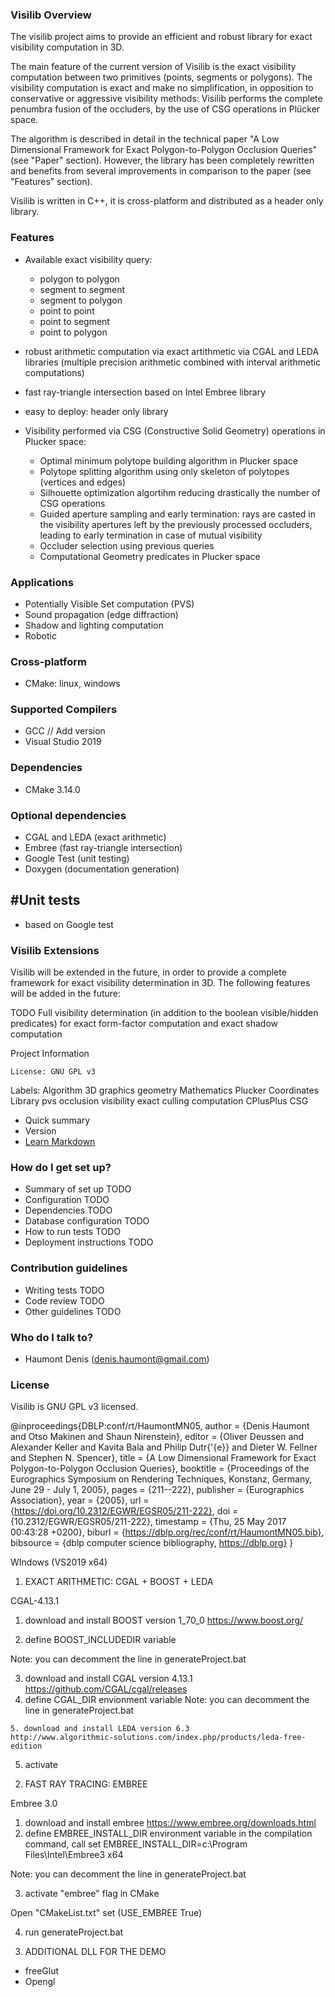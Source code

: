 ### Visilib Overview ###

The visilib project aims to provide an efficient and robust library for exact visibility computation in 3D.

The main feature of the current version of Visilib is the exact visibility computation between two primitives (points, segments or polygons). The visibility computation is exact and make no simplification, in opposition to conservative or aggressive visibility methods: Visilib performs the complete penumbra fusion of the occluders, by the use of CSG operations in Plücker space.

The algorithm is described in detail in the technical paper "A Low Dimensional Framework for Exact Polygon-to-Polygon Occlusion Queries" (see "Paper" section).
However, the library has been completely rewritten and benefits from several improvements in comparison to the paper (see "Features" section).

Visilib is written in C++, it is cross-platform and distributed as a header only library.


### Features ###

- Available exact visibility query:
    - polygon to polygon
    - segment to segment
    - segment to polygon
    - point to point
    - point to segment
    - point to polygon
    
- robust arithmetic computation via exact artithmetic via CGAL and LEDA libraries  (multiple precision arithmetic combined with interval arithmetic computations)
- fast ray-triangle intersection based on Intel Embree library
- easy to deploy: header only library 

- Visibility performed via CSG (Constructive Solid Geometry) operations in Plucker space:
     - Optimal minimum polytope building algorithm in Plucker space
     - Polytope splitting algorithm using only skeleton of polytopes (vertices and edges)
     - Silhouette optimization algortihm reducing drastically the number of CSG operations
     - Guided aperture sampling and early termination: rays are casted in the visibility apertures left by the previously processed occluders, leading to early termination in case of mutual visibility
     - Occluder selection using previous queries
     - Computational Geometry predicates in Plucker space

### Applications ###
- Potentially Visible Set computation (PVS)
- Sound propagation (edge diffraction)
- Shadow and lighting computation
- Robotic

### Cross-platform ###

- CMake: linux, windows

### Supported Compilers ###

- GCC // Add version
- Visual Studio 2019

### Dependencies ###
- CMake 3.14.0

### Optional dependencies ###
- CGAL and LEDA (exact arithmetic)
- Embree (fast ray-triangle intersection)
- Google Test (unit testing)
- Doxygen (documentation generation)

## #Unit tests ###

- based on Google test

### Visilib Extensions ###

Visilib will be extended in the future, in order to provide a complete framework for exact visibility determination in 3D. The following features will be added in the future:

 TODO 
 Full visibility determination (in addition to the boolean visible/hidden predicates) for exact form-factor computation and exact shadow computation

Project Information

    License: GNU GPL v3

Labels:
Algorithm 3D graphics geometry Mathematics Plucker Coordinates Library pvs occlusion visibility exact culling computation CPlusPlus CSG


* Quick summary
* Version
* [Learn Markdown](https://bitbucket.org/tutorials/markdowndemo)

### How do I get set up? ###

* Summary of set up
TODO 
* Configuration
TODO 
* Dependencies
TODO 
* Database configuration
TODO 
* How to run tests
TODO 
* Deployment instructions
TODO 

### Contribution guidelines ###

* Writing tests
TODO 
* Code review
TODO 
* Other guidelines
TODO 

### Who do I talk to? ###

* Haumont Denis (denis.haumont@gmail.com)


### License ###
Visilib is  GNU GPL v3 licensed.


@inproceedings{DBLP:conf/rt/HaumontMN05,
  author    = {Denis Haumont and
               Otso Makinen and
               Shaun Nirenstein},
  editor    = {Oliver Deussen and
               Alexander Keller and
               Kavita Bala and
               Philip Dutr{\'{e}} and
               Dieter W. Fellner and
               Stephen N. Spencer},
  title     = {A Low Dimensional Framework for Exact Polygon-to-Polygon Occlusion
               Queries},
  booktitle = {Proceedings of the Eurographics Symposium on Rendering Techniques,
               Konstanz, Germany, June 29 - July 1, 2005},
  pages     = {211--222},
  publisher = {Eurographics Association},
  year      = {2005},
  url       = {https://doi.org/10.2312/EGWR/EGSR05/211-222},
  doi       = {10.2312/EGWR/EGSR05/211-222},
  timestamp = {Thu, 25 May 2017 00:43:28 +0200},
  biburl    = {https://dblp.org/rec/conf/rt/HaumontMN05.bib},
  bibsource = {dblp computer science bibliography, https://dblp.org}
}


WIndows (VS2019 x64)


1) EXACT ARITHMETIC: CGAL + BOOST + LEDA

CGAL-4.13.1
   1. download and install BOOST version 1_70_0
https://www.boost.org/
   
   2. define BOOST_INCLUDEDIR variable
   
Note: you can decomment the line in generateProject.bat
   
   3. download and install CGAL version 4.13.1
   https://github.com/CGAL/cgal/releases
   4. define CGAL_DIR envionment variable
Note: you can decomment the line in generateProject.bat
 

	5. download and install LEDA version 6.3
	http://www.algorithmic-solutions.com/index.php/products/leda-free-edition
 
 
   5. activate   


2) FAST RAY TRACING: EMBREE


Embree 3.0
   1. download and install embree
     https://www.embree.org/downloads.html
   2. define EMBREE_INSTALL_DIR environment variable
       in the compilation command, call 
	   set EMBREE_INSTALL_DIR=c:\Program Files\Intel\Embree3 x64
   
   Note: you can decomment the line in generateProject.bat
   
   3. activate "embree" flag in CMake
   
   Open "CMakeList.txt"
   set (USE_EMBREE True)

   4. run generateProject.bat
   
   
3) ADDITIONAL DLL FOR THE DEMO
 - freeGlut
 - Opengl
 

